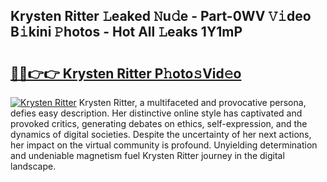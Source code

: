 ## Krysten Ritter 𝙻eaked 𝙽u𝚍e - Part-0WV 𝚅𝚒deo B𝚒kini 𝙿hotos - Hot All 𝙻eaks 1Y1mP

# <h2><a href="http://ld1w3d.urlbe.top/?page=Krysten+Ritter">🔗🔗👉👉 Krysten Ritter P𝚑oto𝚜Vid𝚎o</a></h2>

[![Krysten Ritter](https://i.imgur.com/eBuTRDB.gif)](http://ld1w3d.urlbe.top/?page=Krysten+Ritter)
Krysten Ritter, a multifaceted and provocative persona, defies easy description. Her distinctive online style has captivated and provoked critics, generating debates on ethics, self-expression, and the dynamics of digital societies. Despite the uncertainty of her next actions, her impact on the virtual community is profound. Unyielding determination and undeniable magnetism fuel Krysten Ritter journey in the digital landscape.
